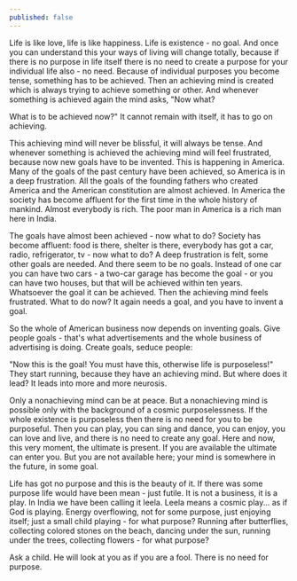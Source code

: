 ```yaml
---
published: false
---
```

Life is like love, life is like happiness. Life is existence - no goal. And once you can understand this your ways of living will change totally, because if there is no purpose in life itself there is no need to create a purpose for your individual life also - no need. Because of individual purposes you become tense, something has to be achieved. Then an achieving mind is created which is always trying to achieve something or other. And whenever something is achieved again the mind asks, "Now what?

What is to be achieved now?" It cannot remain with itself, it has to go on achieving.

This achieving mind will never be blissful, it will always be tense. And whenever something is achieved the achieving mind will feel frustrated, because now new goals have to be invented. This is happening in America. Many of the goals of the past century have been achieved, so America is in a deep frustration. All the goals of the founding fathers who created America and the American constitution are almost achieved. In America the society has become affluent for the first time in the whole history of mankind. Almost everybody is rich. The poor man in America is a rich man here in India.

The goals have almost been achieved - now what to do? Society has become affluent: food is there, shelter is there, everybody has got a car, radio, refrigerator, tv - now what to do? A deep frustration is felt, some other goals are needed. And there seem to be no goals. Instead of one car you can have two cars - a two-car garage has become the goal - or you can have two houses, but that will be achieved within ten years. Whatsoever the goal it can be achieved. Then the achieving mind feels frustrated. What to do now? It again needs a goal, and you have to invent a goal.

So the whole of American business now depends on inventing goals. Give people goals - that's what advertisements and the whole business of advertising is doing. Create goals, seduce people:

"Now this is the goal! You must have this, otherwise life is purposeless!" They start running, because they have an achieving mind. But where does it lead? It leads into more and more neurosis.

Only a nonachieving mind can be at peace. But a nonachieving mind is possible only with the background of a cosmic purposelessness. If the whole existence is purposeless then there is no need for you to be purposeful. Then you can play, you can sing and dance, you can enjoy, you can love and live, and there is no need to create any goal. Here and now, this very moment, the ultimate is present. If you are available the ultimate can enter you. But you are not available here; your mind is somewhere in the future, in some goal.

Life has got no purpose and this is the beauty of it. If there was some purpose life would have been mean - just futile. It is not a business, it is a play. In India we have been calling it leela. Leela means a cosmic play... as if God is playing. Energy overflowing, not for some purpose, just enjoying itself; just a small child playing - for what purpose? Running after butterflies, collecting colored stones on the beach, dancing under the sun, running under the trees, collecting flowers - for what purpose?

Ask a child. He will look at you as if you are a fool. There is no need for purpose.

